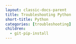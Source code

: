 ```yaml
---
layout: classic-docs-parent
title: Troubleshooting Python
short-title: Python
categories: [troubleshooting]
children:
  - git-pip-install
---
```


